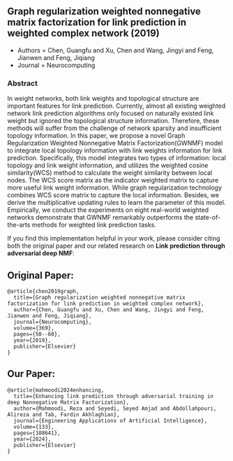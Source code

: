 ## Graph regularization weighted nonnegative matrix factorization for link prediction in weighted complex network (2019)
- Authors = Chen, Guangfu and Xu, Chen and Wang, Jingyi and Feng, Jianwen and Feng, Jiqiang
- Journal = Neurocomputing
### Abstract
In weight networks, both link weights and topological structure are important features for link prediction. Currently, almost all existing weighted network link prediction algorithms only focused on naturally existed link weight but ignored the topological structure information. Therefore, these methods will suffer from the challenge of network sparsity and insufficient topology information. In this paper, we propose a novel Graph Regularization Weighted Nonnegative Matrix Factorization(GWNMF) model to integrate local topology information with link weights information for link prediction. Specifically, this model integrates two types of information: local topology and link weight information, and utilizes the weighted cosine similarity(WCS) method to calculate the weight similarity between local nodes. The WCS score matrix as the indicator weighted matrix to capture more useful link weight information. While graph regularization technology combines WCS score matrix to capture the local information. Besides, we derive the multiplicative updating rules to learn the parameter of this model. Empirically, we conduct the experiments on eight real-world weighted networks demonstrate that GWNMF remarkably outperforms the state-of-the-arts methods for weighted link prediction tasks.

If you find this implementation helpful in your work, please consider citing both the original paper and our related research on **Link prediction through adversarial deep NMF**:

## Original Paper:

```
@article{chen2019graph,
  title={Graph regularization weighted nonnegative matrix factorization for link prediction in weighted complex network},
  author={Chen, Guangfu and Xu, Chen and Wang, Jingyi and Feng, Jianwen and Feng, Jiqiang},
  journal={Neurocomputing},
  volume={369},
  pages={50--60},
  year={2019},
  publisher={Elsevier}
}
```

## Our Paper:
```
@article{mahmoodi2024enhancing,
  title={Enhancing link prediction through adversarial training in deep Nonnegative Matrix Factorization},
  author={Mahmoodi, Reza and Seyedi, Seyed Amjad and Abdollahpouri, Alireza and Tab, Fardin Akhlaghian},
  journal={Engineering Applications of Artificial Intelligence},
  volume={133},
  pages={108641},
  year={2024},
  publisher={Elsevier}
}
```
